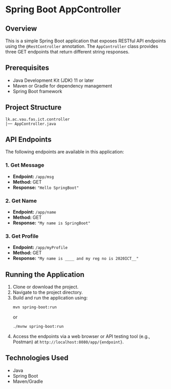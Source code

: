 # Spring Boot AppController

## Overview
This is a simple Spring Boot application that exposes RESTful API endpoints using the `@RestController` annotation. The `AppController` class provides three GET endpoints that return different string responses.

## Prerequisites
- Java Development Kit (JDK) 11 or later
- Maven or Gradle for dependency management
- Spring Boot framework

## Project Structure
```
lk.ac.vau.fas.ict.controller
│── AppController.java
```

## API Endpoints
The following endpoints are available in this application:

### 1. Get Message
- **Endpoint:** `/app/msg`
- **Method:** GET
- **Response:** `"Hello SpringBoot"`

### 2. Get Name
- **Endpoint:** `/app/name`
- **Method:** GET
- **Response:** `"My name is SpringBoot"`

### 3. Get Profile
- **Endpoint:** `/app/myProfile`
- **Method:** GET
- **Response:** `"My name is ____ and my reg no is 2020ICT__"`

## Running the Application
1. Clone or download the project.
2. Navigate to the project directory.
3. Build and run the application using:
   ```sh
   mvn spring-boot:run
   ```
   or
   ```sh
   ./mvnw spring-boot:run
   ```
4. Access the endpoints via a web browser or API testing tool (e.g., Postman) at `http://localhost:8080/app/{endpoint}`.

## Technologies Used
- Java
- Spring Boot
- Maven/Gradle


